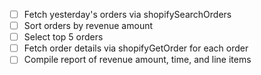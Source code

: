 - [ ] Fetch yesterday's orders via shopifySearchOrders
- [ ] Sort orders by revenue amount
- [ ] Select top 5 orders
- [ ] Fetch order details via shopifyGetOrder for each order
- [ ] Compile report of revenue amount, time, and line items